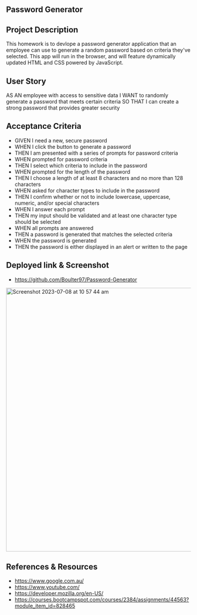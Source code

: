 Password Generator 
-

**Project Description**
-
This homework is to devlope a password generator application that an employee can use to generate a random password based on criteria they've selected.
This app will run in the browser, and will feature dynamically updated HTML and CSS powered by JavaScript.
 
**User Story**
-
AS AN employee with access to sensitive data
I WANT to randomly generate a password that meets certain criteria
SO THAT I can create a strong password that provides greater security

**Acceptance Criteria**
-
- GIVEN I need a new, secure password
- WHEN I click the button to generate a password
- THEN I am presented with a series of prompts for password criteria
- WHEN prompted for password criteria
- THEN I select which criteria to include in the password
- WHEN prompted for the length of the password
- THEN I choose a length of at least 8 characters and no more than 128 characters
- WHEN asked for character types to include in the password
- THEN I confirm whether or not to include lowercase, uppercase, numeric, and/or special characters
- WHEN I answer each prompt
- THEN my input should be validated and at least one character type should be selected
- WHEN all prompts are answered
- THEN a password is generated that matches the selected criteria
- WHEN the password is generated
- THEN the password is either displayed in an alert or written to the page

**Deployed link & Screenshot**
-
- https://github.com/Boulter97/Password-Generator
  
<img width="717" alt="Screenshot 2023-07-08 at 10 57 44 am" src="https://github.com/Boulter97/Password-Generator/assets/118101244/d039bbe5-dadc-48d7-bef1-ae13d9dc229c">




**References & Resources**
-
- https://www.google.com.au/
- https://www.youtube.com/
- https://developer.mozilla.org/en-US/
- https://courses.bootcampspot.com/courses/2384/assignments/44563?module_item_id=828465

